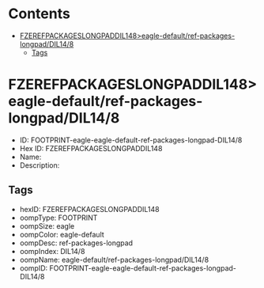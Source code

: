 



Contents
========

* [FZEREFPACKAGESLONGPADDIL148>eagle-default/ref-packages-longpad/DIL14/8](#fzerefpackageslongpaddil148eagle-defaultref-packages-longpaddil148)
	* [Tags](#tags)

# FZEREFPACKAGESLONGPADDIL148>eagle-default/ref-packages-longpad/DIL14/8

- ID: FOOTPRINT-eagle-eagle-default-ref-packages-longpad-DIL14/8
- Hex ID: FZEREFPACKAGESLONGPADDIL148
- Name: 
- Description: 

## Tags

- hexID: FZEREFPACKAGESLONGPADDIL148
- oompType: FOOTPRINT
- oompSize: eagle
- oompColor: eagle-default
- oompDesc: ref-packages-longpad
- oompIndex: DIL14/8
- oompName: eagle-default/ref-packages-longpad/DIL14/8
- oompID: FOOTPRINT-eagle-eagle-default-ref-packages-longpad-DIL14/8
